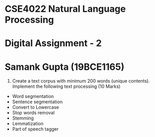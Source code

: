 # CSE4022 Natural Language Processing

# Digital Assignment - 2

# Samank Gupta (19BCE1165)

1.	Create a text corpus with minimum 200 words (unique contents). Implement the following text processing                                                                                            (10 Marks)
-	Word segmentation
-	Sentence segmentation
-	Convert to Lowercase
-	Stop words removal
-	Stemming
-	Lemmatization
-	Part of speech tagger
